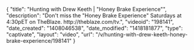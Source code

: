 {
    "title": "Hunting with Drew Keeth | \"Honey Brake Experience\"",
    "description": "Don't miss the \"Honey Brake Experience\" Saturdays at 4:30pET on TheBlaze. http:\/\/theblaze.com\/tv.",
    "videoid": "198141",
    "date_created": "1408046538",
    "date_modified": "1418181877",
    "type": "captivate",
    "layout": "video",
    "url": "\/v\/hunting-with-drew-keeth-honey-brake-experience\/198141"
}